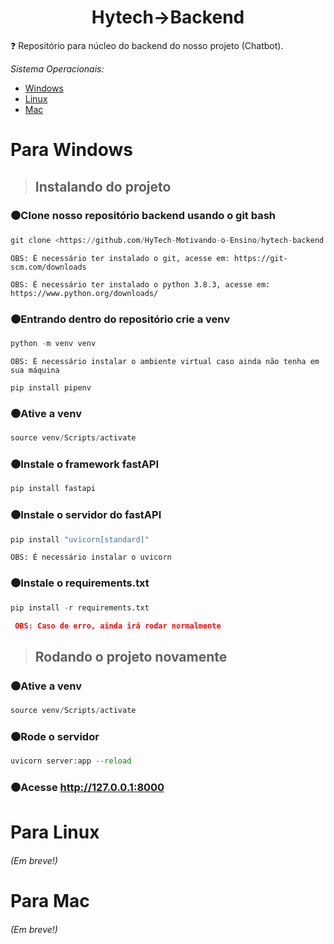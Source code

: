 <h1 align="center">Hytech->Backend</h1>

:question: Repositório para núcleo do backend do nosso projeto (Chatbot).

*Sistema Operacionais:*
- [Windows](#para-windows)
- [Linux](#para-linux)
- [Mac](#para-mac)

# Para Windows
>## Instalando do projeto

### 🟤Clone nosso repositório backend usando o git bash
```Python
git clone <https://github.com/HyTech-Motivando-o-Ensino/hytech-backend.git>
```
`OBS: É necessário ter instalado o git, acesse em: https://git-scm.com/downloads`

`OBS: É necessário ter instalado o python 3.8.3, acesse em: https://www.python.org/downloads/`
### 🟤Entrando dentro do repositório crie a venv
```Python
python -m venv venv
```
`OBS: É necessário instalar o ambiente virtual caso ainda não tenha em sua máquina`
```Terminal
pip install pipenv
```
### 🟤Ative a venv
```Python
source venv/Scripts/activate
```
### 🟤Instale o framework fastAPI
```Python
pip install fastapi
```
### 🟤Instale o servidor do fastAPI 
```Python
pip install "uvicorn[standard]"
```
`OBS: É necessário instalar o uvicorn`
### 🟤Instale o requirements.txt
```Python
pip install -r requirements.txt
```
``` json 
 OBS: Caso de erro, ainda irá rodar normalmente
``` 

>## Rodando o projeto novamente

### 🟤Ative a venv
```Python
source venv/Scripts/activate
```
### 🟤Rode o servidor
```Python
uvicorn server:app --reload
```
### 🟤Acesse http://127.0.0.1:8000

# Para Linux
###### (Em breve!)

# Para Mac
###### (Em breve!)
